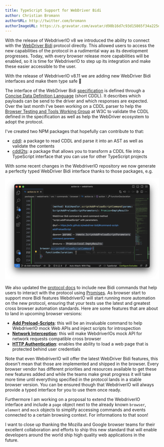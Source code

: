```yaml
---
title: TypeScript Support for WebDriver Bidi
author: Christian Bromann
authorURL: http://twitter.com/bromann
authorImageURL: https://s.gravatar.com/avatar/d98b16d7c93d15865f34a225dd4b1254?s=80
---
```


With the release of WebdriverIO v8 we introduced the ability to connect with the [WebDriver Bidi](https://w3c.github.io/webdriver-bidi/) protocol directly. This allowed users to access the new capabilities of the protocol in a rudimental way as its development progresses. Today, with every browser release more capabilities will be enabled, so it is time for WebdriverIO to step up its integration and make these easier accessible to the user.

With the release of WebdriverIO v8.11 we are adding new WebDriver Bidi interfaces and make them type safe 🎉

The interface of the WebDriver Bidi [specification](https://w3c.github.io/webdriver-bidi/) is defined through a [Concise Data Definition Language](https://www.rfc-editor.org/rfc/rfc8610.html) (short CDDL). It describes which payloads can be send to the driver and which responses are expected. Over the last month I've been working on a CDDL parser to help the [Browser Testing and Tools Working Group](https://www.w3.org/groups/wg/browser-tools-testing) at W3C to validate the CDDL defined in the specification as well as help the WebDriver ecosystem to adopt the protocol.

I've created two NPM packages that hopefully can contribute to that:

- [cddl](https://www.npmjs.com/package/cddl): a package to read CDDL and parse it into an AST as well as validate the contents
- [cddl2ts](https://www.npmjs.com/package/cddl2ts): a package that allows you to transform a CDDL file into a TypeScript interface that you can use for other TypeScript projects

With some recent changes in the WebdriverIO repository we now generate a perfectly typed WebDriver Bidi interface thanks to those packages, e.g.

![WebDriver Bidi TypeScript Support](assets/bidi.png)

We also updated the [protocol docs](/docs/api/webdriverBidi) to include new Bidi commands that help users to interact with the protocol using [Promises](https://developer.mozilla.org/en-US/docs/Web/JavaScript/Reference/Global_Objects/Promise). As browser start to support more Bidi features WebdriverIO will start running more automation on the new protocol, ensuring that your tests use the latest and greatest cross browser automation standards. Here are some features that are about to land in upcoming browser versions:

- [__Add Preload-Scripts__](https://w3c.github.io/webdriver-bidi/#command-script-addPreloadScript): this will be an invaluable command to help WebdriverIO mock Web APIs and inject scripts for introspection
- [__Network Interception__](https://github.com/w3c/webdriver-bidi/pull/429): this will make WebdriverIOs mock API for network requests compatible cross browser
- [__HTTP Authentication__](https://github.com/w3c/webdriver-bidi/issues/66): enables the ability to load a web page that is protected behind user credentials

Note that even WebdriverIO will offer the latest WebDriver Bidi features, this doesn't mean that those are implemented and shipped in the browser. Every browser vendor has different priorities and resources available to get these new features added and while the teams make great progress it will take more time until everything specified in the protocol lands in a stable browser version. You can be ensured though that WebdriverIO will always provide a typed interface for you to use them once ready.

Furthermore I am working on a proposal to extend the WebdriverIO interface and include a `page` object next to the already known `browser`, `element` and `mock` objects to simplify accessing commands and events connected to a certain browsing context. For informations to that soon!

I want to close up thanking the Mozilla and Google browser teams for their excellent collaboration and efforts to ship this new standard that will enable developers around the world ship high quality web applications in the future.

